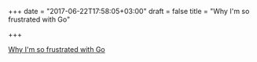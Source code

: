 +++
date = "2017-06-22T17:58:05+03:00"
draft = false
title = "Why I'm so frustrated with Go"

+++

<p><a href="https://dev.to/klnusbaum/why-im-so-frustrated-withgo">Why I'm so frustrated with Go</a></p>